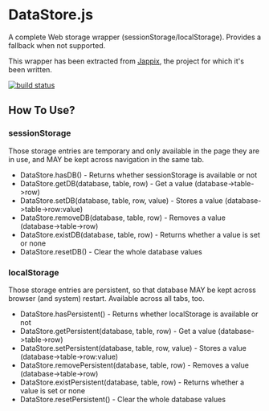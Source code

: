 DataStore.js
============

A complete Web storage wrapper (sessionStorage/localStorage). Provides a fallback when not supported.

This wrapper has been extracted from [Jappix](https://github.com/jappix/jappix), the project for which it's been written.


[![build status](https://ci.frenchtouch.pro/projects/11/status.png?ref=master)](https://ci.frenchtouch.pro/projects/11?ref=master)


## How To Use?

### sessionStorage

Those storage entries are temporary and only available in the page they are in use, and MAY be kept across navigation in the same tab.

* DataStore.hasDB() - Returns whether sessionStorage is available or not
* DataStore.getDB(database, table, row) - Get a value (database->table->row)
* DataStore.setDB(database, table, row, value) - Stores a value (database->table->row:value)
* DataStore.removeDB(database, table, row) - Removes a value (database->table->row)
* DataStore.existDB(database, table, row) - Returns whether a value is set or none
* DataStore.resetDB() - Clear the whole database values

### localStorage

Those storage entries are persistent, so that database MAY be kept across browser (and system) restart. Available across all tabs, too.

* DataStore.hasPersistent() - Returns whether localStorage is available or not
* DataStore.getPersistent(database, table, row) - Get a value (database->table->row)
* DataStore.setPersistent(database, table, row, value) - Stores a value (database->table->row:value)
* DataStore.removePersistent(database, table, row) - Removes a value (database->table->row)
* DataStore.existPersistent(database, table, row) - Returns whether a value is set or none
* DataStore.resetPersistent() - Clear the whole database values